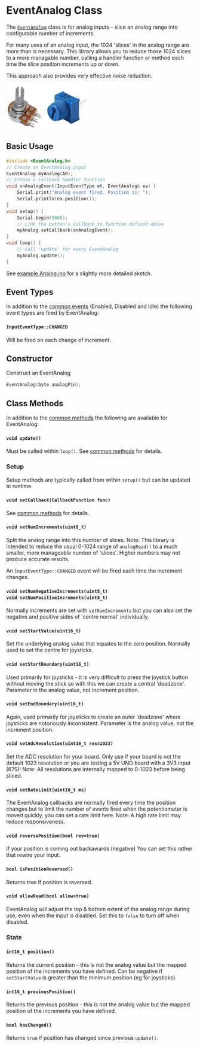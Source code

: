 # EventAnalog Class

The [`EventAnalog`](docs/EventAnalog.md) class is for analog inputs - slice an analog range into configurable number of increments. 

For many uses of an analog input, the 1024 'slices' in the analog range are more than is necessary. This library allows you to reduce those 1024 slices to a more managable number, calling a handler function or method each time the slice position increments up or down.

This approach also provides very effective noise reduction.

![button](../images/potentiometer.png) ![button](../images/pcb-potentiometer.png)


## Basic Usage


```cpp
#include <EventAnalog.h>
// Create an EventAnalog input
EventAnalog myAnalog(A0);
// Create a callback handler function
void onAnalogEvent(InputEventType et, EventAnalog& ea) {
    Serial.print("Analog event fired. Position is: ");
    Serial.println(ea.position());
}
void setup() {
    Serial.begin(9600);
    // Link the button's callback to function defined above
    myAnalog.setCallback(onAnalogEvent);
}
void loop() {
    // Call 'update' for every EventAnalog
    myAnalog.update();
}
```

See [example Analog.ino](../examples/Analog/Analog.ino) for a slightly more detailed sketch.


## Event Types

In addition to the [common events](Common.md#common-events) (Enabled, Disabled and Idle) the following event types are fired by EventAnalog:


#### `InputEventType::CHANGED` 
Will be fired on each change of increment.



## Constructor

Construct an EventAnalog
```cpp
EventAnalog(byte analogPin);
```

## Class Methods

In addition to the [common methods](Common.md#common-methods) the following are available for EventAnalog:

#### `void update()`

Must be called within `loop()`. See [common methods](Common.md#void-update) for details.


### Setup

Setup methods are typically called from within `setup()` but can be updated at runtime.

#### `void setCallback(CallbackFunction func)`

See [common methods](Common.md#void-setcallbackcallbackfunction-func) for details.


#### `void setNumIncrements(uint8_t)`

Split the analog range into this number of slices. Note: This library is intended to reduce the usual 0-1024 range of `analogRead()` to a much smaller, more manageable number of 'slices'. Higher numbers may not produce accurate results.

An `InputEventType::CHANGED` event will be fired each time the increment changes. 


#### `void setNumNegativeIncrements(uint8_t)` </br>`void setNumPositiveIncrements(uint8_t)`
Normally increments are set with `setNumIncrements` but you can also set the negative and positive sides of 'centre normal' individually.


#### `void setStartValue(uint16_t)`
 Set the underlying analog value that equates to the zero position. Normally used to set the centre for joysticks. 

#### `void setStartBoundary(uint16_t)`
Used primarily for joysticks - it is very difficult to press the joystick button without moving the stick so with this we can create a central 'deadzone'. Parameter in the analog value, not increment position. 

#### `void setEndBoundary(uint16_t)`
Again, used primarily for joysticks to create an outer 'deadzone' where joysticks are notoriously inconsistent. Parameter is the analog value, not the increment position.

#### `void setAdcResolution(uint16_t res=1023)`
Set the ADC resolution for your board. Only use if your board is not the default 1023 resolution or you are testing a 5V UNO board with a 3V3 input (675)!
Note: All resolutions are internally mapped to 0-1023 before being sliced.

#### `void setRateLimit(uint16_t ms)`
The EventAnalog callbacks are normally fired every time the position changes but to limit the number of events fired when the potentiometer is moved quickly, you can set a rate limit here. Note: A high rate limit may reduce responsiveness.

#### `void reversePosition(bool rev=true)`
If your position is coming out backawards (negative) You can set this rather that rewire your input.

#### `bool isPositionReversed()`
Returns true if position is reversed.


#### `void allowRead(bool allow=true)`
EventAnalog will adjust the top & bottom extent of the analog range during use, even when the input is disabled. Set this to `false` to turn off when disabled.


### State

#### `int16_t position()`
Returns the current position - this is not the analog value but the mapped position of the increments you have defined. Can be negative if `setStartValue` is greater than the minimum position (eg for joysticks).

#### `int16_t previousPosition()`
Returns the previous position - this is not the analog value but the mapped position of the increments you have defined.

#### `bool hasChanged()`
Returns `true` if position has changed since previous `update()`.

